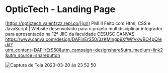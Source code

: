 # OpticTech - Landing Page

[https://optictech.valenfzzz.repl.co/](url)
PMI II
Feito com Html, CSS e JavaScript | Website desenvolvido para o projeto multidisciplinar integrador para apresentação na 12ª JIIC da faculdade CESUSC
CANVAS: https://www.canva.com/design/DAFiirErS50/3zKMlngp9XfWjfvKwBO4pQ/edit?utm_content=DAFiirErS50&utm_campaign=designshare&utm_medium=link2&utm_source=sharebutton

![Captura de Tela 2023-03-20 às 23 52 50](https://user-images.githubusercontent.com/107444154/226507640-65e1cb04-fda4-445c-aa67-97bd116abab4.png)

